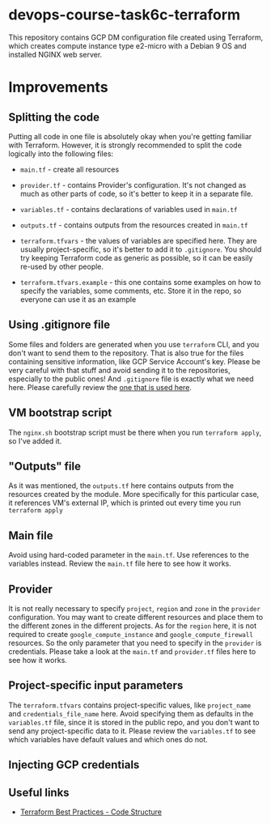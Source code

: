 # devops-course-task6c-terraform

This repository contains GCP DM configuration file created using Terraform, which creates compute instance type e2-micro with a Debian 9 OS and installed NGINX web server.

# Improvements
## Splitting the code
Putting all code in one file is absolutely okay when you're getting familiar with Terraform. However, it is strongly recommended to split the code logically into the following files:

* `main.tf` - create all resources
* `provider.tf` - contains Provider's configuration. It's not changed as much as other parts of code, so it's better to keep it in a separate file.
* `variables.tf` - contains declarations of variables used in `main.tf`
* `outputs.tf` - contains outputs from the resources created in `main.tf`

* `terraform.tfvars` - the values of variables are specified here. They are usually project-specific, so it's better to add it to `.gitignore`. You should try keeping Terraform code as generic as possible, so it can be easily re-used by other people.
* `terraform.tfvars.example` - this one contains some examples on how to specify the variables, some comments, etc. Store it in the repo, so everyone can use it as an example

## Using .gitignore file
Some files and folders are generated when you use `terraform` CLI, and you don't want to send them to the repository. That is also true for the files containing sensitive information, like GCP Service Account's key. Please be very careful with that stuff and avoid sending it to the repositories, especially to the public ones!
And `.gitignore` file is exactly what we need here. Please carefully review the [one that is used here](.gitignore).

## VM bootstrap script
The `nginx.sh` bootstrap script must be there when you run `terraform apply`, so I've added it.

## "Outputs" file
As it was mentioned, the `outputs.tf` here contains outputs from the resources created by the module. More specifically for this particular case, it references VM's external IP, which is printed out every time you run `terraform apply`

## Main file
Avoid using hard-coded parameter in the `main.tf`. Use references to the variables instead. Review the `main.tf` file here to see how it works.

## Provider
It is not really necessary to specify `project`, `region` and `zone` in the `provider` configuration. You may want to create different resources and place them to the different zones in the different projects. As for the `region` here, it is not required to create `google_compute_instance` and `google_compute_firewall` resources. So the only parameter that you need to specify in the `provider` is credentials. Please take a look at the `main.tf` and `provider.tf` files here to see how it works.

## Project-specific input parameters
The `terraform.tfvars` contains project-specific values, like `project_name` and `credentials_file_name` here. Avoid specifying them as defaults in the `variables.tf` file, since it is stored in the public repo, and you don't want to send any project-specific data to it. Please review the `variables.tf` to see which variables have default values and which ones do not.

## Injecting GCP credentials

## Useful links
* [Terraform Best Practices - Code Structure](https://www.terraform-best-practices.com/code-structure)
